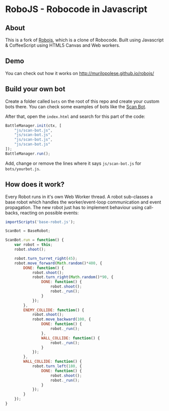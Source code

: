 # RoboJS - Robocode in Javascript

## About
This is a fork of [Robojs](https://github.com/gumuz/robojs), which is a clone of Robocode. Built using Javascript & CoffeeScript using HTML5 Canvas and Web workers.

## Demo
You can check out how it works on http://murilopolese.github.io/robojs/

## Build your own bot
Create a folder called `bots` on the root of this repo and create your custom bots there. You can check some examples of bots like the [Scan Bot](https://github.com/murilopolese/robojs/blob/gh-pages/js/scan-bot.js).

After that, open the `index.html` and search for this part of the code:

```javascript
BattleManager.init(ctx, [
	"js/scan-bot.js",
	"js/scan-bot.js",
	"js/scan-bot.js",
	"js/scan-bot.js"
]);
BattleManager.run();
```

Add, change or remove the lines where it says `js/scan-bot.js` for `bots/yourbot.js`.

## How does it work?
Every Robot runs in it's own Web Worker thread. A robot sub-classes a base robot which handles the worker/event-loop communication and event propagation. The new robot just has to implement behaviour using call-backs, reacting on possible events:

```javascript
importScripts('base-robot.js');

ScanBot = BaseRobot;

ScanBot.run = function() {
	var robot = this;
	robot.shoot();

	robot.turn_turret_right(45);
	robot.move_forward(Math.random()*400, {
		DONE: function() {
			robot.shoot();
			robot.turn_right(Math.random()*90, {
				DONE: function() {
					robot.shoot();
					robot._run();
				}
			});
		},
		ENEMY_COLLIDE: function() {
			robot.shoot();
			robot.move_backward(100, {
				DONE: function() {
					robot._run();
				},
				WALL_COLLIDE: function() {
					robot._run();
				}
			});
		},
		WALL_COLLIDE: function() {
			robot.turn_left(180, {
				DONE: function() {
					robot.shoot();
					robot._run();
				}
			});
		}
	});
}
```